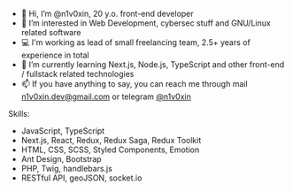 - 👋 Hi, I’m @n1v0xin, 20 y.o. front-end developer
- 👀 I’m interested in Web Development, cybersec stuff and GNU/Linux related software
- 💻 I'm working as lead of small freelancing team, 2.5+ years of experience in total
- 🌱 I’m currently learning Next.js, Node.js, TypeScript and other front-end / fullstack related technologies
- 📫 If you have anything to say, you can reach me through mail n1v0xin.dev@gmail.com or telegram [@n1v0xin](https://t.me/n1v0xin)

Skills:
- JavaScript, TypeScript
- Next.js, React, Redux, Redux Saga, Redux Toolkit
- HTML, CSS, SCSS, Styled Components, Emotion
- Ant Design, Bootstrap
- PHP, Twig, handlebars.js
- RESTful API, geoJSON, socket.io
